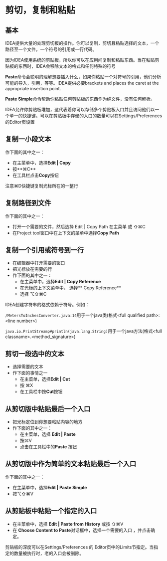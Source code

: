 # 剪切，复制和粘贴

## 基本

IDEA提供大量的处理剪切板的操作。你可以复制，剪切且粘贴选择的文本，一个路径至一个文件，一个符号的引用或一行代码。

因为IDEA使用系统的剪贴板，所以你可以在应用间复制和粘贴东西。当在粘贴剪贴板的东西时，IDEA会移除文本的格式和任何特殊的符号

**Paste**命令会聪明的理解想要插入什么，如果你粘贴一个对符号的引用，他们分析可能的导入，引用，等等。IDEA提供必要brackets and places the caret at the appropriate insertion point.

**Paste Simple**命令帮助你粘贴任何剪贴板的东西作为纯文件，没有任何解析。

IDEA允许你剪贴板堆加，这代表着你可以存储多个剪贴板入口并且访问他们以一个单一的快捷键。可以在剪贴板中存储的入口的数量可以在Settings/Preferences的Editor页设置

## 复制一小段文本

作下面的其中之一：

* 在主菜单中，选择**Edit \| Copy**
* 按**⌘C**
* 在工具栏点击**Copy**按钮

注意⌘D快捷键复制光标所在的一整行

## 复制路径到文件

作下面的其中之一：

* 打开一个需要的文件，然后选择 Edit \| Copy Path 在主菜单 或 ⇧⌘C
* 在Project tool窗口中在上下文的菜单中选择**Copy Path**

## 复制一个引用或符号到一行

* 在编辑器中打开需要的窗口
* 把光标放在需要的行
* 作下面的其中之一：
  * 在主菜单中，选择**Edit \| Copy Reference**
  * 在光标的上下文菜单中， 选择** Copy Reference**
  * 选择 ⌥⇧⌘C

IDEA创建字符串的格式依赖于符号。例如：

`/MetersToInchesConverter.java:14`用于一个java类\(格式&lt;full qualified path&gt;:&lt;line number&gt;\)

`java.io.PrintStreamp#println(java.lang.String)`用于一个java方法\(格式&lt;full classname&gt;.&lt;method\_signature&gt;\)

## 剪切一段选中的文本

* 选择需要的文本
* 作下面的事情之一
  * 在主菜单，选择**Edit \| Cut**
  * 按 ⌘X
  * 在工具栏中按**Cut**按钮

## 从剪切版中粘贴最后一个入口

* 把光标定位到你想要粘贴内容的地方
* 作下面的其中之一：
  * 在主菜单，选择 **Edit \| Paste**
  * 按⌘V
  * 点击在工具栏中的**Paste** 按钮



## 从剪切版中作为简单的文本粘贴最后一个入口

作下面的其中之一：

* 在主菜单中，选择**Edit \| Paste Simple**
* 按⌥⇧⌘V

## 从剪贴板中粘贴一个指定的入口

* 在主菜单中，选择 **Edit \| Paste from History** 或按 ⇧⌘V
* 在 **Choose Content to Paste**对话框中，选择一个需要的入口 ，并点击确定。

剪贴板的深度可以在Settings/Preferences 的 Editor页中的Limits节指定。当指定的数量被执行时，老的入口会被删除。



